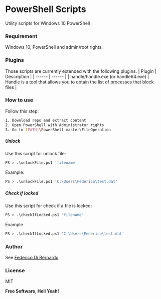 # PowerShell Scripts

Utility scripts for Windows 10 PowerShell


### Requirement

Windows 10, PowerShell and admin/root rights.


### Plugins

Those scripts are currently extended with the following plugins. 
| Plugin | Description |
| ------ | ------ |
| handle/handle.exe (or handle64.exe) | Handle is a tool that allows you to obtain the list of processes that block files |


### How to use

Follow this step:
```sh
1. Download repo and extract content
2. Open PowerShell with Administrator rights
3. Go to [PATH]\PowerShell-master\FileOperation
```

##### Unlock
Use this script for unlock file:
```sh
PS > .\unlockFile.ps1 'filename'
```
Example:
```sh
PS > .\unlockFile.ps1 'C:\Users\Federico\test.dat'
```

##### Check if locked
Use this script for check if a file is locked:
```sh
PS > .\checkIfLocked.ps1 'filename'
```
Example
```sh
PS > .\checkIfLocked.ps1 'C:\Users\Federico\test.dat'
```


### Author

See [Federico Di Bernardo](https://www.linkedin.com/in/federico-di-bernardo-373ba7a9)


### License

MIT

**Free Software, Hell Yeah!**
